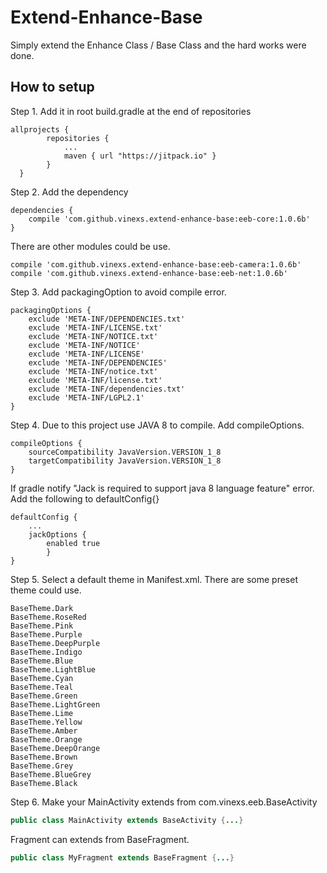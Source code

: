 # Extend-Enhance-Base
Simply extend the Enhance Class / Base Class and the hard works were done.

## How to setup

Step 1. Add it in root build.gradle at the end of repositories
```
allprojects {
		repositories {
			...
			maven { url "https://jitpack.io" }
		}
  }
```
Step 2. Add the dependency
```
dependencies {
	compile 'com.github.vinexs.extend-enhance-base:eeb-core:1.0.6b'
}
```

There are other modules could be use.
```
compile 'com.github.vinexs.extend-enhance-base:eeb-camera:1.0.6b'
compile 'com.github.vinexs.extend-enhance-base:eeb-net:1.0.6b'
```

Step 3. Add packagingOption to avoid compile error.
```
packagingOptions {
	exclude 'META-INF/DEPENDENCIES.txt'
	exclude 'META-INF/LICENSE.txt'
	exclude 'META-INF/NOTICE.txt'
	exclude 'META-INF/NOTICE'
	exclude 'META-INF/LICENSE'
	exclude 'META-INF/DEPENDENCIES'
	exclude 'META-INF/notice.txt'
	exclude 'META-INF/license.txt'
	exclude 'META-INF/dependencies.txt'
	exclude 'META-INF/LGPL2.1'
}
```

Step 4. Due to this project use JAVA 8 to compile. Add compileOptions.
```
compileOptions {
	sourceCompatibility JavaVersion.VERSION_1_8
	targetCompatibility JavaVersion.VERSION_1_8
}
```
If gradle notify "Jack is required to support java 8 language feature" error. Add the following to defaultConfig{}
```
defaultConfig {
	...
	jackOptions {
		enabled true
        }
}
```

Step 5. Select a default theme in Manifest.xml. There are some preset theme could use.
```
BaseTheme.Dark
BaseTheme.RoseRed
BaseTheme.Pink
BaseTheme.Purple
BaseTheme.DeepPurple
BaseTheme.Indigo
BaseTheme.Blue
BaseTheme.LightBlue
BaseTheme.Cyan
BaseTheme.Teal
BaseTheme.Green
BaseTheme.LightGreen
BaseTheme.Lime
BaseTheme.Yellow
BaseTheme.Amber
BaseTheme.Orange
BaseTheme.DeepOrange
BaseTheme.Brown
BaseTheme.Grey
BaseTheme.BlueGrey
BaseTheme.Black
```

Step 6. Make your MainActivity extends from com.vinexs.eeb.BaseActivity
```java
public class MainActivity extends BaseActivity {...}
```
Fragment can extends from BaseFragment.
```java
public class MyFragment extends BaseFragment {...}
```








